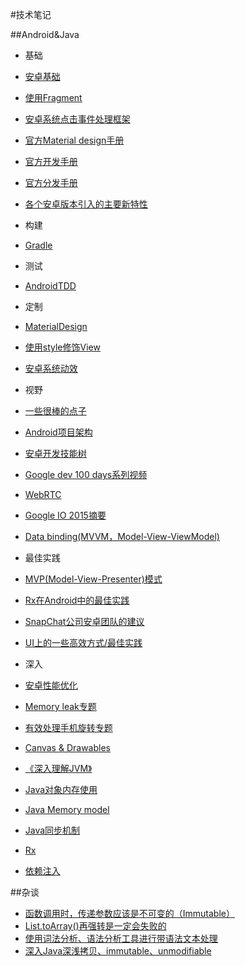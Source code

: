 #技术笔记

##Android&Java
+  基础
  +  [安卓基础](Android&Java/AndroidBasic.md)
  +  [使用Fragment](Android&Java/Fragments.md)
  +  [安卓系统点击事件处理框架](Android&Java/AndroidTouchSystem.md)
  +  [官方Material design手册](Android&Java/AndroidOfficialMaterialDesignGuild.md)
  +  [官方开发手册](Android&Java/AndroidOfficialDevelopGuild.md)
  +  [官方分发手册](Android&Java/AndroidOfficialDistributeGuild.md)
  +  [各个安卓版本引入的主要新特性](Android&Java/NewInAndroid.md)  
  
+  构建
  +  [Gradle](Android&Java/Gradle.md)
  
+  测试
  +  [AndroidTDD](Android&Java/AndroidTDD.md)
  
+  定制
  +  [MaterialDesign](Android&Java/MaterialDesign.md)
  +  [使用style修饰View](Android&Java/StylingViews.md)
  +  [安卓系统动效](Android&Java/AndroidAnimation.md)
  
+  视野
  +  [一些很棒的点子](Android&Java/CoolIdea.md)
  +  [Android项目架构](Android&Java/AndroidProjectArch.md)
  +  [安卓开发技能树](Android&Java/AndroidDevSkillTree.md)
  +  [Google dev 100 days系列视频](Android&Java/GoogleDev100Days.md)
  +  [WebRTC](Android&Java/WebRTC.md)
  +  [Google IO 2015摘要](Android&Java/GoogleIO2015.md)
  +  [Data binding(MVVM，Model-View-ViewModel)](Android&Java/MVVM.md)
  
+  最佳实践
  +  [MVP(Model-View-Presenter)模式](Android&Java/MVP.md)
  +  [Rx在Android中的最佳实践](Android&Java/RxAndroidBestPractice.md)
  +  [SnapChat公司安卓团队的建议](https://github.com/futurice/android-best-practices)
  +  [UI上的一些高效方式/最佳实践](https://github.com/pedrovgs/EffectiveAndroidUI)
  
+  深入
  +  [安卓性能优化](Android&Java/AndroidPerformancePatterns.md)
  +  [Memory leak专题](Android&Java/MemoryLeak.md)
  +  [有效处理手机旋转专题](Android&Java/HandleOrientationChanged.md)
  +  [Canvas & Drawables](Android&Java/Canvas&Drawables.md)
  +  [《深入理解JVM》](Android&Java/InsideJVM.md)
  +  [Java对象内存使用](Android&Java/JavaObjectMemoryUsage.md)
  +  [Java Memory model](Android&Java/JSR133.md)
  +  [Java同步机制](Android&Java/JavaSynchronization.md)
  +  [Rx](Android&Java/Rx.md)
  +  [依赖注入](Android&Java/DependencyInjection.md)
  
##杂谈
+  [函数调用时，传递参数应该是不可变的（Immutable）](misc/BetterDesignWithImmutableParams.md)
+  [List.toArray()再强转是一定会失败的](http://stackoverflow.com/a/17909134/3077508)
+  [使用词法分析、语法分析工具进行带语法文本处理](misc/Parcer.md)
+  [深入Java深浅拷贝、immutable、unmodifiable](misc/copy.md)